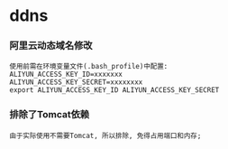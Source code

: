 # ddns
### 阿里云动态域名修改


    使用前需在环境变量文件(.bash_profile)中配置:
    ALIYUN_ACCESS_KEY_ID=xxxxxxx
    ALIYUN_ACCESS_KEY_SECRET=xxxxxxxx
    export ALIYUN_ACCESS_KEY_ID ALIYUN_ACCESS_KEY_SECRET

### 排除了Tomcat依赖
    由于实际使用不需要Tomcat, 所以排除, 免得占用端口和内存;